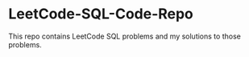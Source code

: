 # LeetCode-SQL-Code-Repo
This repo contains LeetCode SQL problems and my solutions to those problems.
